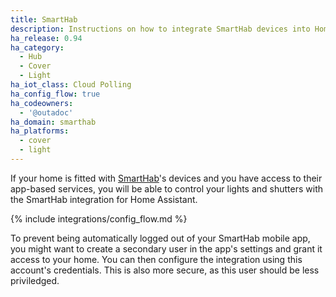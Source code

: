 ```yaml
---
title: SmartHab
description: Instructions on how to integrate SmartHab devices into Home Assistant
ha_release: 0.94
ha_category:
  - Hub
  - Cover
  - Light
ha_iot_class: Cloud Polling
ha_config_flow: true
ha_codeowners:
  - '@outadoc'
ha_domain: smarthab
ha_platforms:
  - cover
  - light
---
```


If your home is fitted with [SmartHab](https://smarthab.fr/index.php/home-en)'s 
devices and you have access to their app-based services, you will be able 
to control your lights and shutters with the SmartHab integration for Home 
Assistant.

{% include integrations/config_flow.md %}

<div class='note warning'>
  To prevent being automatically logged out of your SmartHab mobile app, you
  might want to create a secondary user in the app's settings and grant it
  access to your home. You can then configure the integration using this account's
  credentials. This is also more secure, as this user should be less priviledged.
</div>

